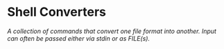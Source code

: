 # Shell Converters

_A collection of commands that convert one file format into another. Input can often be passed either via stdin or as FILE(s)._
